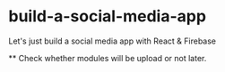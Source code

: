 # build-a-social-media-app
Let's just build a social media app with React &amp; Firebase

** Check whether modules will be upload or not later.
